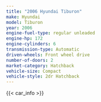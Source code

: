 ```yaml
---
title: "2006 Hyundai Tiburon"
make: Hyundai
model: Tiburon
year: 2006
engine-fuel-type: regular unleaded
engine-hp: 172
engine-cylinders: 6
transmission-type: Automatic
driven-wheels: Front wheel drive
number-of-doors: 2
market-category: Hatchback
vehicle-size: Compact
vehicle-style: 2dr Hatchback
---
```


{{< car_info >}}
